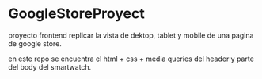 # GoogleStoreProyect
proyecto frontend
replicar la vista de dektop, tablet y mobile de una pagina de google store.

en este repo se encuentra el html + css + media queries del header y parte del body del smartwatch.
